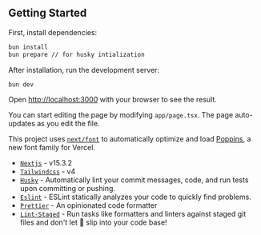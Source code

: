 ## Getting Started

First, install dependencies:

```bash
bun install
bun prepare // for husky intialization
```

After installation, run the development server:

```bash
bun dev
```

Open [http://localhost:3000](http://localhost:3000) with your browser to see the
result.

You can start editing the page by modifying `app/page.tsx`. The page
auto-updates as you edit the file.

This project uses
[`next/font`](https://nextjs.org/docs/app/building-your-application/optimizing/fonts)
to automatically optimize and load [Poppins](https://vercel.com/font), a new font
family for Vercel.

- [`Nextjs`](https://nextjs.org) - v15.3.2
- [`Tailwindcss`](https://tailwindcss.com/) - v4
- [`Husky`](https://typicode.github.io/husky/) - Automatically lint your commit messages, code, and run tests upon committing or pushing. 
- [`Eslint`](https://eslint.org/) - ESLint statically analyzes your code to quickly find problems.
- [`Prettier`](https://prettier.io/) - An opinionated code formatter
- [`Lint-Staged`](https://github.com/lint-staged/lint-staged) - Run tasks like formatters and linters against staged git files and don't let 💩 slip into your code base!


